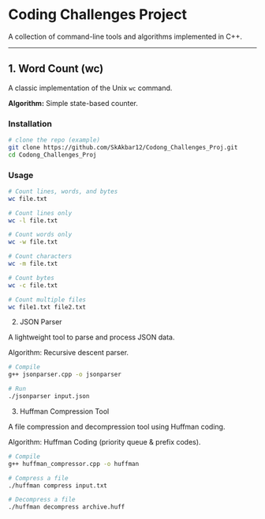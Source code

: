 # Coding Challenges Project

A collection of command-line tools and algorithms implemented in C++.

---

## **1. Word Count (wc)**

A classic implementation of the Unix `wc` command.

**Algorithm:** Simple state-based counter.


### **Installation**
```bash
# clone the repo (example)
git clone https://github.com/SkAkbar12/Codong_Challenges_Proj.git
cd Codong_Challenges_Proj


```

### **Usage**
```bash
# Count lines, words, and bytes
wc file.txt

# Count lines only
wc -l file.txt

# Count words only
wc -w file.txt

# Count characters
wc -m file.txt

# Count bytes
wc -c file.txt

# Count multiple files
wc file1.txt file2.txt

```

2. JSON Parser

A lightweight tool to parse and process JSON data.

Algorithm: Recursive descent parser.

```bash
# Compile
g++ jsonparser.cpp -o jsonparser

# Run
./jsonparser input.json

```

3. Huffman Compression Tool

A file compression and decompression tool using Huffman coding.

Algorithm: Huffman Coding (priority queue & prefix codes).

```bash
# Compile
g++ huffman_compressor.cpp -o huffman

# Compress a file
./huffman compress input.txt

# Decompress a file
./huffman decompress archive.huff

```


